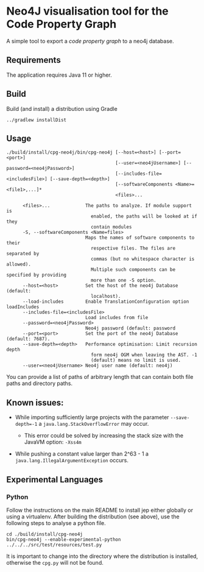 # Neo4J visualisation tool for the Code Property Graph 

A simple tool to export a *code property graph* to a neo4j database.

## Requirements

The application requires Java 11 or higher.

## Build

Build (and install) a distribution using Gradle

```
../gradlew installDist
```

## Usage

```
./build/install/cpg-neo4j/bin/cpg-neo4j [--host=<host>] [--port=<port>]
                                        [--user=<neo4jUsername>] [--password=<neo4jPassword>]
                                        [--includes-file=<includesFile>] [--save-depth=<depth>]
                                        [--softwareComponents <Name>=<file1>,...]*
                                        <files>...

      <files>...             The paths to analyze. If module support is
                               enabled, the paths will be looked at if they
                               contain modules
      -S, --softwareComponents <Name=files>
                             Maps the names of software components to their
                               respective files. The files are separated by
                               commas (but no whitespace character is allowed).
                               Multiple such components can be specified by providing
                               more than one -S option.
      --host=<host>          Set the host of the neo4j Database (default:
                               localhost).
      --load-includes        Enable TranslationConfiguration option loadIncludes
      --includes-file=<includesFile>
                             Load includes from file
      --password=<neo4jPassword>
                             Neo4j password (default: password
      --port=<port>          Set the port of the neo4j Database (default: 7687).
      --save-depth=<depth>   Performance optimisation: Limit recursion depth
                               form neo4j OGM when leaving the AST. -1
                               (default) means no limit is used.
      --user=<neo4jUsername> Neo4j user name (default: neo4j)
```
You can provide a list of paths of arbitrary length that can contain both file paths and directory paths.

## Known issues:

- While importing sufficiently large projects with the parameter <code>--save-depth=-1</code> 
        a <code>java.lang.StackOverflowError</code> may occur.
    - This error could be solved by increasing the stack size with the JavaVM option: <code>-Xss4m</code>

- While pushing a constant value larger than 2^63 - 1 a <code>java.lang.IllegalArgumentException</code> occurs.

## Experimental Languages

### Python

Follow the instructions on the main README to install jep either globally or using a virtualenv. After building
the distribution (see above), use the following steps to analyse a python file.

```
cd ./build/install/cpg-neo4j
bin/cpg-neo4j --enable-experimental-python ../../../src/test/resources/test.py
```

It is important to change into the directory where the distribution is installed, otherwise the `cpg.py` will not be found.